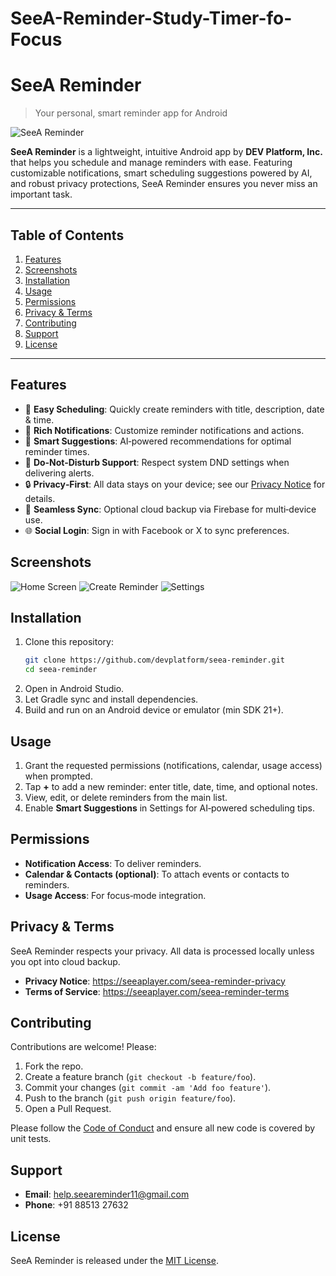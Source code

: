 # SeeA-Reminder-Study-Timer-fo-Focus

# SeeA Reminder  
> Your personal, smart reminder app for Android

![SeeA Reminder]([[docs/logo.png](https://media-hosting.imagekit.io/f44d6ed38c124f21/seea_reminder_logo_done.jpg)](https://media-hosting.imagekit.io/f44d6ed38c124f21/seea_reminder_logo_done.jpg?Expires=1838482671&Key-Pair-Id=K2ZIVPTIP2VGHC&Signature=cBcQt~Yf9brbK~sW0w61aA9BOfi9-E8kbzLQt62LdzVWeIlgei2p1pMlcdr9YJVSBhpGu9Q-zB4Q-9S5Sttb5Gg9UAvTls6765XJoLAap2W351ANtz~PKSqls-0tSjo82zublamR5SHvJaI29ItB3LeN0sLCh5P63fjsuo71rUTih2dvC3VyCNhWwRzYAOdYIFZ4UI9TtGoj2Ray5~82pNsP6D0zzDmav14T7hw1Qgs7uc9EwNon4VunOlCN5NJULYBtMQbXpoIYMjDs~oBvJwTZZ3T6SuaBIKJsogpOvz~vJkI6kal27m145j24HeILHpzJakvLDivTGTeOdmuC5w__))

**SeeA Reminder** is a lightweight, intuitive Android app by **DEV Platform, Inc.** that helps you schedule and manage reminders with ease. Featuring customizable notifications, smart scheduling suggestions powered by AI, and robust privacy protections, SeeA Reminder ensures you never miss an important task.

---

## Table of Contents
1. [Features](#features)
2. [Screenshots](#screenshots)
3. [Installation](#installation)
4. [Usage](#usage)
5. [Permissions](#permissions)
6. [Privacy & Terms](#privacy--terms)
7. [Contributing](#contributing)
8. [Support](#support)
9. [License](#license)

---

## Features
- 📅 **Easy Scheduling**: Quickly create reminders with title, description, date & time.
- 🔔 **Rich Notifications**: Customize reminder notifications and actions.
- 🤖 **Smart Suggestions**: AI‑powered recommendations for optimal reminder times.
- 🌙 **Do‑Not‑Disturb Support**: Respect system DND settings when delivering alerts.
- 🔒 **Privacy‑First**: All data stays on your device; see our [Privacy Notice](https://seeaplayer.com/seea-reminder-privacy) for details.
- 🔄 **Seamless Sync**: Optional cloud backup via Firebase for multi‑device use.
- 🌐 **Social Login**: Sign in with Facebook or X to sync preferences.

## Screenshots
![Home Screen](docs/screenshots/home.png)
![Create Reminder](docs/screenshots/create.png)
![Settings](docs/screenshots/settings.png)

## Installation
1. Clone this repository:
   ```bash
   git clone https://github.com/devplatform/seea-reminder.git
   cd seea-reminder
   ```
2. Open in Android Studio.
3. Let Gradle sync and install dependencies.
4. Build and run on an Android device or emulator (min SDK 21+).

## Usage
1. Grant the requested permissions (notifications, calendar, usage access) when prompted.
2. Tap **+** to add a new reminder: enter title, date, time, and optional notes.
3. View, edit, or delete reminders from the main list.
4. Enable **Smart Suggestions** in Settings for AI‑powered scheduling tips.

## Permissions
- **Notification Access**: To deliver reminders.
- **Calendar & Contacts (optional)**: To attach events or contacts to reminders.
- **Usage Access**: For focus‑mode integration.

## Privacy & Terms
SeeA Reminder respects your privacy. All data is processed locally unless you opt into cloud backup.
- **Privacy Notice**: https://seeaplayer.com/seea-reminder-privacy
- **Terms of Service**: https://seeaplayer.com/seea-reminder-terms

## Contributing
Contributions are welcome! Please:
1. Fork the repo.
2. Create a feature branch (`git checkout -b feature/foo`).
3. Commit your changes (`git commit -am 'Add foo feature'`).
4. Push to the branch (`git push origin feature/foo`).
5. Open a Pull Request.

Please follow the [Code of Conduct](CODE_OF_CONDUCT.md) and ensure all new code is covered by unit tests.

## Support
- **Email**: help.seeareminder11@gmail.com  
- **Phone**: +91 88513 27632

## License
SeeA Reminder is released under the [MIT License](LICENSE).

